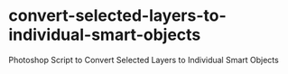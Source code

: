 # convert-selected-layers-to-individual-smart-objects
Photoshop Script to Convert Selected Layers to Individual Smart Objects
